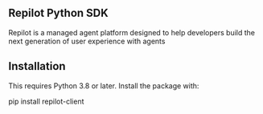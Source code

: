 Repilot Python SDK
---

Repilot is a managed agent platform designed to help developers build the next generation of user experience with agents

## Installation
This requires Python 3.8 or later. Install the package with:

pip install repilot-client
